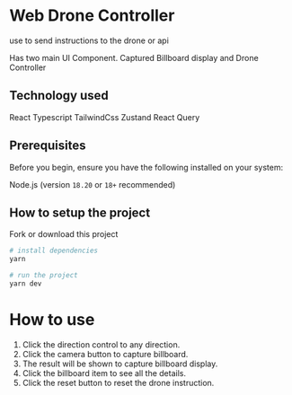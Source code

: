 # Web Drone Controller

use to send instructions to the drone or api

Has two main UI Component. Captured Billboard display and Drone Controller

## Technology used

React
Typescript
TailwindCss
Zustand
React Query

## Prerequisites

Before you begin, ensure you have the following installed on your system:

Node.js (version `18.20` or `18+` recommended)

## How to setup the project

Fork or download this project

```sh
# install dependencies
yarn

# run the project
yarn dev
```

# How to use

1. Click the direction control to any direction.
2. Click the camera button to capture billboard.
3. The result will be shown to capture billboard display.
4. Click the billboard item to see all the details.
5. Click the reset button to reset the drone instruction.
